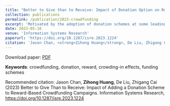 ```yaml
---
title: "Better to Give than to Receive: Impact of Donation Option on Reward-based Crowdfunding Campaigns"
collection: publications
permalink: /publication/2023-crowdfunding
excerpt: 'Motivated by the adoption of donation schemes at some leading reward-based crowdfunding platforms, we examine the effect of adding a donation scheme to reward-based crowdfunding and explore its underlying mechanisms. This work also helps to fill the knowledge gap on the role of funding schemes. Leveraging an unannounced site change at a leading crowdfunding platform, we estimated the impact of introducing the donation scheme by developing and applying a novel two-step matching and difference-in-differences technique for cohorted quasi-experimental settings. We find that the introduction of the donation scheme increased the success rate of reward campaigns by 19%. The increased success occurred mainly in reward campaigns with prosocial causes. Further analyses of underlying mechanisms reveal that the increased campaign success came mainly from campaigns that received donations. The added donation channel not only had a primary effect, as evidenced by a third of campaigns attracting donations, but also a secondary “crowd-in” effect on the reward channel, as shown by a positive impact of early donations on subsequent contributions through the reward channel, beyond the known effects of early contributions. Our findings suggest that, for reward campaigns with prosocial causes, the addition of a donation channel not only provides a better fit for some backers of reward campaigns, but also inspires others to be more willing to contribute through the reward channel.'
date: 2023-05-16
venue: 'Information Systems Research'
paperurl: 'https://doi.org/10.1287/isre.2023.1224'
citation: 'Jason Chan, <strong>Zihong Huang</strong>, De Liu, Zhigang Cai (2023) Better to Give Than to Receive: Impact of Adding a Donation Scheme to Reward-Based Crowdfunding Campaigns. Information Systems Research, https://doi.org/10.1287/isre.2023.1224'
---
```

Download paper: [PDF](https://doi.org/10.1287/isre.2023.1224)

**Keywords**: crowdfunding, donation, reward, crowding-in effects, funding schemes

Recommended citation: Jason Chan, <strong>Zihong Huang</strong>, De Liu, Zhigang Cai (2023) Better to Give Than to Receive: Impact of Adding a Donation Scheme to Reward-Based Crowdfunding Campaigns. Information Systems Research, https://doi.org/10.1287/isre.2023.1224
